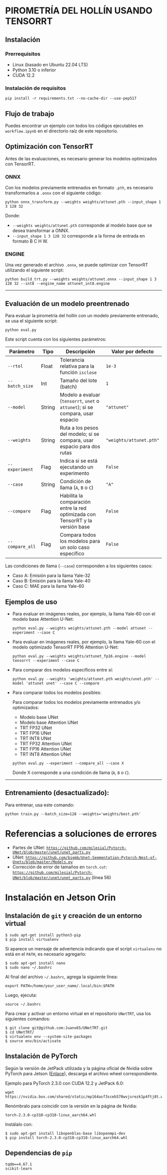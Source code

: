 # PIROMETRÍA DEL HOLLÍN USANDO TENSORRT

## Instalación

### Prerrequisitos

* Linux (basado en Ubuntu 22.04 LTS)
* Python 3.10 o inferior
* CUDA 12.2

### Instalación de requisitos

```
pip install -r requirements.txt --no-cache-dir --use-pep517
```

## Flujo de trabajo

Puedes encontrar un ejemplo con todos los códigos ejecutables en `workflow.ipynb` en el directorio raíz de este repositorio.

## Optimización con TensorRT

Antes de las evaluaciones, es necesario generar los modelos optimizados con TensorRT.

### ONNX

Con los modelos previamente entrenados en formato `.pth`, es necesario transformarlos a `.onnx` con el siguiente código:

```
python onnx_transform.py --weights weights/attunet.pth --input_shape 1 3 128 32
```

Donde:

* `--weights weights/attunet.pth` corresponde al modelo base que se desea transformar a ONNX.
* `--input_shape 1 3 128 32` corresponde a la forma de entrada en formato B C H W.

### ENGINE

Una vez generado el archivo `.onnx`, se puede optimizar con TensorRT utilizando el siguiente script:

```
python build_trt.py --weights weights/attunet.onnx --input_shape 1 3 128 32 --int8 --engine_name attunet_int8.engine
```

---

## Evaluación de un modelo preentrenado

Para evaluar la pirometría del hollín con un modelo previamente entrenado, se usa el siguiente script:

```
python eval.py
```

Este script cuenta con los siguientes parámetros:

| Parámetro        | Tipo   | Descripción                                                                        | Valor por defecto       |
|------------------|--------|------------------------------------------------------------------------------------|-------------------------|
| `--rtol`        | Float  | Tolerancia relativa para la función `isclose`                                      | `1e-3`                  |
| `--batch_size`  | Int    | Tamaño del lote (batch)                                                            | `1`                     |
| `--model`       | String | Modelo a evaluar (`tensorrt`, `unet` o `attunet`); si se compara, usar espacio    | `"attunet"`             |
| `--weights`     | String | Ruta a los pesos del modelo; si se compara, usar espacio para dos rutas           | `"weights/attunet.pth"` |
| `--experiment`  | Flag   | Indica si se está ejecutando un experimento                                       | `False`                 |
| `--case`        | String | Condición de llama (`A`, `B` o `C`)                                               | `"A"`                   |
| `--compare`     | Flag   | Habilita la comparación entre la red optimizada con TensorRT y la versión base    | `False`                 |
| `--compare_all` | Flag   | Compara todos los modelos para un solo caso específico                            | `False`                 |

Las condiciones de llama (`--case`) corresponden a los siguientes casos:

* Caso A: Emisión para la llama Yale-32
* Caso B: Emisión para la llama Yale-40
* Caso C: MAE para la llama Yale-60

## Ejemplos de uso

* Para evaluar en imágenes reales, por ejemplo, la llama Yale-60 con el modelo base Attention U-Net:

    ```
    python eval.py --weights weights/attunet.pth --model attunet --experiment --case C
    ```

* Para evaluar en imágenes reales, por ejemplo, la llama Yale-60 con el modelo optimizado TensorRT FP16 Attention U-Net:

    ```
    python eval.py --weights weights/attunet_fp16.engine --model tensorrt --experiment --case C
    ```

* Para comparar dos modelos específicos entre sí:

    ```
    python eval.py --weights 'weights/attunet.pth weights/unet.pth' --model 'attunet unet' --case C --compare
    ```

* Para comparar todos los modelos posibles:

    Para comparar todos los modelos previamente entrenados y/o optimizados:

    * Modelo base UNet
    * Modelo base Attention UNet
    * TRT FP32 UNet
    * TRT FP16 UNet
    * TRT INT8 UNet
    * TRT FP32 Attention UNet
    * TRT FP16 Attention UNet
    * TRT INT8 Attention UNet

    ```
    python eval.py --experiment --compare_all --case X
    ```

    Donde X corresponde a una condición de llama (`A`, `B` o `C`).

---

## Entrenamiento (desactualizado):

Para entrenar, usa este comando:

```
python train.py --batch_size=128 --weights='weights/best.pth'
```

# Referencias a soluciones de errores

* Partes de UNet: [`https://github.com/milesial/Pytorch-UNet/blob/master/unet/unet_parts.py`](https://github.com/milesial/Pytorch-UNet/blob/master/unet/unet_parts.py)
* UNet:  [`https://github.com/bigmb/Unet-Segmentation-Pytorch-Nest-of-Unets/blob/master/Models.py`](https://github.com/bigmb/Unet-Segmentation-Pytorch-Nest-of-Unets/blob/master/Models.py)
* Corrección de error de tamaños en `torch.cut`: [`https://github.com/milesial/Pytorch-UNet/blob/master/unet/unet_parts.py`](https://github.com/milesial/Pytorch-UNet/blob/master/unet/unet_parts.py) (línea 56)

# Instalación en Jetson Orin

## Instalación de `git` y creación de un entorno virtual

```
$ sudo apt-get install python3-pip
$ pip install virtualenv
```

Si aparece un mensaje de advertencia indicando que el script `virtualenv` no está en el `PATH`, es necesario agregarlo:

```
$ sudo apt-get install nano
$ sudo nano ~/.bashrc
```

Al final del archivo `~/.bashrc`, agrega la siguiente línea:

```
export PATH=/home/your_user_name/.local/bin:$PATH
```

Luego, ejecuta:

```
source ~/.bashrc
```

Para crear y activar un entorno virtual en el repositorio `UNetTRT`, usa los siguientes comandos:

```
$ git clone git@github.com:Juanx65/UNetTRT.git
$ cd UNetTRT/
$ virtualenv env --system-site-packages
$ source env/bin/activate
```

## Instalación de PyTorch

Según la versión de JetPack utilizada y la página oficial de Nvidia sobre PyTorch para Jetson ([Enlace](https://forums.developer.nvidia.com/t/pytorch-for-jetson/72048)), descarga el archivo wheel correspondiente.

Ejemplo para PyTorch 2.3.0 con CUDA 12.2 y JetPack 6.0:

```
wget https://nvidia.box.com/shared/static/mp164asf3sceb570wvjsrezk1p4ftj8t.whl
```

Renómbralo para coincidir con la versión en la página de Nvidia:

```
torch-2.3.0-cp310-cp310-linux_aarch64.whl
```

Instálalo con:

```
$ sudo apt-get install libopenblas-base libopenmpi-dev  
$ pip install torch-2.3.0-cp310-cp310-linux_aarch64.whl
```

## Dependencias de `pip`

```
tqdm==4.67.1
scikit-learn
